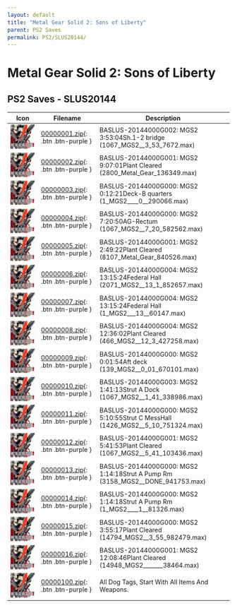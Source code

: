 ```yaml
---
layout: default
title: "Metal Gear Solid 2: Sons of Liberty"
parent: PS2 Saves
permalink: PS2/SLUS20144/
---
```

# Metal Gear Solid 2: Sons of Liberty

## PS2 Saves - SLUS20144

| Icon | Filename | Description |
|------|----------|-------------|
| ![Metal Gear Solid 2: Sons of Liberty](icon0.png) | [00000001.zip](00000001.zip){: .btn .btn-purple } | BASLUS-20144000G002: MGS2    3:53:04Sh.1-2 bridge (1067_MGS2__3_53_7672.max) |
| ![Metal Gear Solid 2: Sons of Liberty](icon0.png) | [00000002.zip](00000002.zip){: .btn .btn-purple } | BASLUS-20144000G001: MGS2    9:07:01Plant Cleared (2800_Metal_Gear_136349.max) |
| ![Metal Gear Solid 2: Sons of Liberty](icon0.png) | [00000003.zip](00000003.zip){: .btn .btn-purple } | BASLUS-20144000G000: MGS2    0:12:21Deck-B quarters (1_MGS2____0__290066.max) |
| ![Metal Gear Solid 2: Sons of Liberty](icon0.png) | [00000004.zip](00000004.zip){: .btn .btn-purple } | BASLUS-20144000G000: MGS2    7:20:50AG-Rectum (1067_MGS2__7_20_582562.max) |
| ![Metal Gear Solid 2: Sons of Liberty](icon0.png) | [00000005.zip](00000005.zip){: .btn .btn-purple } | BASLUS-20144000G001: MGS2    2:49:22Plant Cleared (8107_Metal_Gear_840526.max) |
| ![Metal Gear Solid 2: Sons of Liberty](icon0.png) | [00000006.zip](00000006.zip){: .btn .btn-purple } | BASLUS-20144000G004: MGS2   13:15:24Federal Hall (2071_MGS2__13_1_852657.max) |
| ![Metal Gear Solid 2: Sons of Liberty](icon0.png) | [00000007.zip](00000007.zip){: .btn .btn-purple } | BASLUS-20144000G004: MGS2   13:15:24Federal Hall (1_MGS2___13__60147.max) |
| ![Metal Gear Solid 2: Sons of Liberty](icon0.png) | [00000008.zip](00000008.zip){: .btn .btn-purple } | BASLUS-20144000G004: MGS2   12:36:02Plant Cleared (466_MGS2__12_3_427258.max) |
| ![Metal Gear Solid 2: Sons of Liberty](icon0.png) | [00000009.zip](00000009.zip){: .btn .btn-purple } | BASLUS-20144000G000: MGS2    0:01:54Aft deck (139_MGS2__0_01_670101.max) |
| ![Metal Gear Solid 2: Sons of Liberty](icon0.png) | [00000010.zip](00000010.zip){: .btn .btn-purple } | BASLUS-20144000G003: MGS2    1:41:13Strut A Dock (1067_MGS2__1_41_338986.max) |
| ![Metal Gear Solid 2: Sons of Liberty](icon0.png) | [00000011.zip](00000011.zip){: .btn .btn-purple } | BASLUS-20144000G000: MGS2    5:10:55Strut C MessHall (1426_MGS2__5_10_751324.max) |
| ![Metal Gear Solid 2: Sons of Liberty](icon0.png) | [00000012.zip](00000012.zip){: .btn .btn-purple } | BASLUS-20144000G001: MGS2    5:41:53Plant Cleared (1067_MGS2__5_41_103436.max) |
| ![Metal Gear Solid 2: Sons of Liberty](icon0.png) | [00000013.zip](00000013.zip){: .btn .btn-purple } | BASLUS-20144000G000: MGS2    1:14:18Strut A Pump Rm (3158_MGS2__DONE_941753.max) |
| ![Metal Gear Solid 2: Sons of Liberty](icon0.png) | [00000014.zip](00000014.zip){: .btn .btn-purple } | BASLUS-20144000G000: MGS2    1:14:18Strut A Pump Rm (1_MGS2____1__81326.max) |
| ![Metal Gear Solid 2: Sons of Liberty](icon0.png) | [00000015.zip](00000015.zip){: .btn .btn-purple } | BASLUS-20144000G000: MGS2    3:55:17Plant Cleared (14794_MGS2__3_55_982479.max) |
| ![Metal Gear Solid 2: Sons of Liberty](icon0.png) | [00000016.zip](00000016.zip){: .btn .btn-purple } | BASLUS-20144000G001: MGS2   12:08:46Plant Cleared (14948_MGS2_______38464.max) |
| ![Metal Gear Solid 2: Sons of Liberty](icon0.png) | [00000100.zip](00000100.zip){: .btn .btn-purple } | All Dog Tags, Start With All Items And Weapons. |
